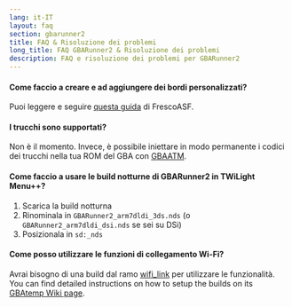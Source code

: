 ```yaml
---
lang: it-IT
layout: faq
section: gbarunner2
title: FAQ & Risoluzione dei problemi
long_title: FAQ GBARunner2 & Risoluzione dei problemi
description: FAQ e risoluzione dei problemi per GBARunner2
---
```


#### Come faccio a creare e ad aggiungere dei bordi personalizzati?

Puoi leggere e seguire [questa guida](https://docs.google.com/document/d/1owjiW-1fHEbokrkK2ZuPFjR2-N9s1dXCCAM3ghWRtxk/edit?usp=sharing) di FrescoASF.

#### I trucchi sono supportati?

Non è il momento. Invece, è possibile iniettare in modo permanente i codici dei trucchi nella tua ROM del GBA con [GBAATM](https://gbatemp.net/threads/gba-auto-trainer-maker-gbaatm.99334/).

#### Come faccio a usare le build notturne di GBARunner2 in TWiLight Menu++?

1. Scarica la build notturna
1. Rinominala in `GBARunner2_arm7dldi_3ds.nds` (o `GBARunner2_arm7dldi_dsi.nds` se sei su DSi)
1. Posizionala in `sd:_nds`

#### Come posso utilizzare le funzioni di collegamento Wi-Fi?

Avrai bisogno di una build dal ramo [wifi_link](https://github.com/Gericom/GBARunner2/tree/wifi_link) per utilizzare le funzionalità. You can find detailed instructions on how to setup the builds on its [GBAtemp Wiki page](https://wiki.gbatemp.net/wiki/GBARunner2/Link).
